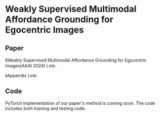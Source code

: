 # Weakly Supervised Multimodal Affordance Grounding for Egocentric Images
## Paper
》Weakly Supervised Multimodal Affordance Grounding for Egocentric Images(AAAI 2024)
Link:

》Appendix
Link:

## Code
PyTorch implementation of our paper's method is coming soon. The code includes both training and testing code.
